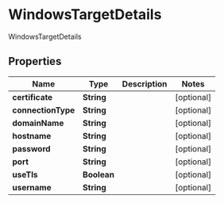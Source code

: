 

# WindowsTargetDetails

WindowsTargetDetails

## Properties

| Name | Type | Description | Notes |
|------------ | ------------- | ------------- | -------------|
|**certificate** | **String** |  |  [optional] |
|**connectionType** | **String** |  |  [optional] |
|**domainName** | **String** |  |  [optional] |
|**hostname** | **String** |  |  [optional] |
|**password** | **String** |  |  [optional] |
|**port** | **String** |  |  [optional] |
|**useTls** | **Boolean** |  |  [optional] |
|**username** | **String** |  |  [optional] |



